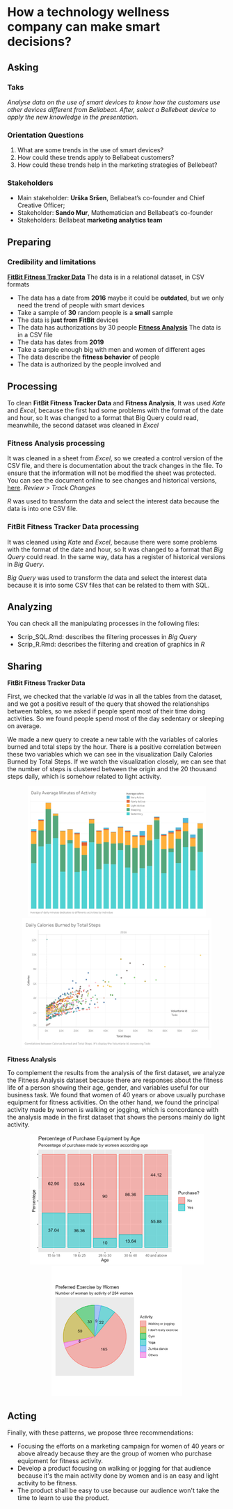 # How a technology wellness company can make smart decisions?
## Asking
### Taks 
_Analyse data on the use of smart devices to know how the customers use other devices different from Bellabeat. After, select a Bellebeat device to apply the new knowledge in the presentation._
### Orientation Questions
1. What are some trends in the use of smart devices?
2. How could these trends apply to Bellabeat customers?
3. How could these trends help in the marketing strategies of Bellebeat?
### Stakeholders
+ Main stakeholder: **Urška Sršen**, Bellabeat’s co-founder and Chief Creative Officer;
+ Stakeholder: **Sando Mur**, Mathematician and Bellabeat’s co-founder
+ Stakeholders: Bellabeat **marketing analytics team**
## Preparing
### Credibility and limitations
**[FitBit Fitness Tracker Data](https://www.kaggle.com/datasets/arashnic/fitbit)** 
The data is in a relational dataset, in CSV formats
- The data has a date from **2016** maybe it could be **outdated**, but we only need the trend of people with smart devices
- Take a sample of **30** random people is a **small** sample
- The data is **just from FitBit** devices
- The data has authorizations by 30 people
**[Fitness Analysis](https://www.kaggle.com/datasets/nithilaa/fitness-analysis)**
The data is in a CSV file
- The data has dates from ********2019********
- Take a sample enough big with men and women of different ages
- The data describe the **fitness behavior** of people
- The data is authorized by the people involved and
## Processing
To clean **FitBit Fitness Tracker Data** and  **Fitness Analysis**, It was used _Kate_ and _Excel_, because the first had some problems with the format of the date and hour, so It was changed to a format that Big Query could read, meanwhile, the second dataset was cleaned in _Excel_ 
### Fitness Analysis processing
It was cleaned in a sheet from _Excel_, so we created a control version of the CSV file, and there is documentation about the track changes in the file. To ensure that the information will not be modified the sheet was protected. You can see the document online to see changes and historical versions, [here](https://ugtomx-my.sharepoint.com/:x:/g/personal/e_lopezlozano_ugto_mx/ESSAp7gCM7dAvdaZZN-UsWwB2d_C9CUcEiWnRLY8fqs95A?e=sWHk9B).  _Review > Track Changes_

_R_ was used to transform the data and select the interest data because the data is into one CSV file.

### FitBit Fitness Tracker Data processing
It was cleaned using _Kate_ and _Excel_, because there were some problems with the format of the date and hour, so It was changed to a format that _Big Query_ could read. In the same way, data has a register of historical versions in _Big Query_.

_Big Query_ was used to transform the data and select the interest data because it is into some CSV files that can be related to them with SQL.

## Analyzing
You can check all the manipulating processes in the following files:
- Scrip_SQL.Rmd: describes the filtering processes in _Big Query_
- Scrip_R.Rmd: describes the filtering and creation of graphics in _R_
## Sharing
**FitBit Fitness Tracker Data**

First, we checked that the variable _Id_ was in all the tables from the dataset, and we got a positive result of the query that showed the relationships between tables, so we asked if people spent most of their time doing activities. So we found people spend most of the day sedentary or sleeping on average.

We made a new query to create a new table with the variables of calories burned and total steps by the hour. There is a positive correlation between these two variables which we can see in the visualization Daily Calories Burned by Total Steps. If we watch the visualization closely, we can see that the number of steps is clustered between the origin and the 20 thousand steps daily, which is somehow related to light activity.

<p align="center"> 
<img src="viz/daily_average_minutes_of_activity.png" height="300"></center>
<img src="viz/daily_calories_burned_by_total_steps.png" height="300"></center>  
</p>  

**Fitness Analysis**

To complement the results from the analysis of the first dataset, we analyze the Fitness Analysis dataset because there are responses about the fitness life of a person showing their age, gender, and variables useful for our business task. We found that women of 40 years or above usually purchase equipment for fitness activities. On the other hand, we found the principal activity made by women is walking or jogging, which is concordance with the analysis made in the first dataset that shows the persons mainly do light activity.

<p align="center">  
<img src="viz/percentege_of_purchase_equipment_by_age.png" height="300"></center> 
<img src="viz/preferred_exercise_by_women.png" height="300"></center>  
</p>  

## Acting

Finally, with these patterns, we propose three recommendations:
+ Focusing the efforts on a marketing campaign for women of 40 years or above already because they are the group of women who purchase equipment for fitness activity.
+ Develop a product focusing on walking or jogging for that audience because it's the main activity done by women and is an easy and light activity to be fitness.
+ The product shall be easy to use because our audience won't take the time to learn to use the product.
